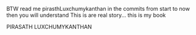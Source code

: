 BTW read me pirasthLuxchumykanthan in the commits from start to now then you will understand
This is are real story... this is my book

PIRASATH LUXCHUMYKANTHAN
